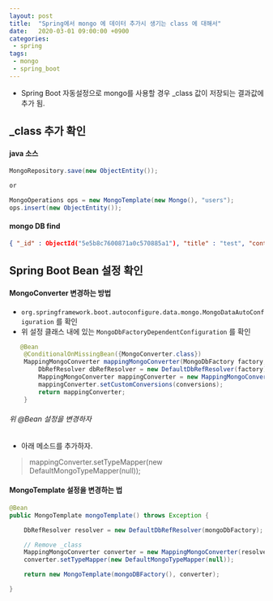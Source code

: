 ```yaml
---
layout: post
title:  "Spring에서 mongo 에 데이터 추가시 생기는 class 에 대해서"
date:   2020-03-01 09:00:00 +0900
categories:
 - spring
tags: 
 - mongo
 - spring_boot
---
```


- Spring Boot 자동설정으로 mongo를 사용할 경우 _class 값이 저장되는 결과값에 추가 됨.

## _class 추가 확인 

#### java 소스

```java
MongoRepository.save(new ObjectEntity());

or

MongoOperations ops = new MongoTemplate(new Mongo(), "users");
ops.insert(new ObjectEntity());

```

#### mongo DB find
```json
{ "_id" : ObjectId("5e5b8c7600871a0c570885a1"), "title" : "test", "content" : "content!!", "_class" : "kr.geun.sample.ObjectEntity" }
```

## Spring Boot Bean 설정 확인

#### MongoConverter 변경하는 방법
- `org.springframework.boot.autoconfigure.data.mongo.MongoDataAutoConfiguration` 를 확인
- 위 설정 클래스 내에 있는 `MongoDbFactoryDependentConfiguration` 를 확인

```java
   @Bean
    @ConditionalOnMissingBean({MongoConverter.class})
    MappingMongoConverter mappingMongoConverter(MongoDbFactory factory, MongoMappingContext context, MongoCustomConversions conversions) {
        DbRefResolver dbRefResolver = new DefaultDbRefResolver(factory);
        MappingMongoConverter mappingConverter = new MappingMongoConverter(dbRefResolver, context);
        mappingConverter.setCustomConversions(conversions);
        return mappingConverter;
    }
```

###### 위 @Bean 설정을 변경하자
- 아래 메소드를 추가하자.

> mappingConverter.setTypeMapper(new DefaultMongoTypeMapper(null)); 


#### MongoTemplate 설정을 변경하는 법
```java
@Bean
public MongoTemplate mongoTemplate() throws Exception {

    DbRefResolver resolver = new DefaultDbRefResolver(mongoDbFactory);

    // Remove _class
    MappingMongoConverter converter = new MappingMongoConverter(resolver, new MongoMappingContext());
    converter.setTypeMapper(new DefaultMongoTypeMapper(null));

    return new MongoTemplate(mongoDBFactory(), converter);

}
```
